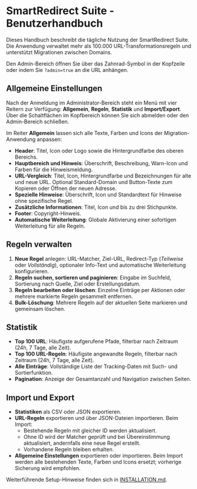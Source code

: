 # SmartRedirect Suite - Benutzerhandbuch

Dieses Handbuch beschreibt die tägliche Nutzung der SmartRedirect Suite. Die Anwendung verwaltet mehr als 100.000 URL-Transformationsregeln und unterstützt Migrationen zwischen Domains.

Den Admin-Bereich öffnen Sie über das Zahnrad-Symbol in der Kopfzeile oder indem Sie `?admin=true` an die URL anhängen.

## Allgemeine Einstellungen
Nach der Anmeldung im Administrator-Bereich steht ein Menü mit vier Reitern zur Verfügung: **Allgemein**, **Regeln**, **Statistik** und **Import/Export**. Über die Schaltflächen im Kopfbereich können Sie sich abmelden oder den Admin-Bereich schließen.

Im Reiter **Allgemein** lassen sich alle Texte, Farben und Icons der Migration-Anwendung anpassen:

- **Header**: Titel, Icon oder Logo sowie die Hintergrundfarbe des oberen Bereichs.
- **Hauptbereich und Hinweis**: Überschrift, Beschreibung, Warn-Icon und Farben für die Hinweismeldung.
- **URL-Vergleich**: Titel, Icon, Hintergrundfarbe und Bezeichnungen für alte und neue URL. Optional Standard-Domain und Button-Texte zum Kopieren oder Öffnen der neuen Adresse.
- **Spezielle Hinweise**: Überschrift, Icon und Standardtext für Hinweise ohne spezifische Regel.
- **Zusätzliche Informationen**: Titel, Icon und bis zu drei Stichpunkte.
- **Footer**: Copyright-Hinweis.
- **Automatische Weiterleitung**: Globale Aktivierung einer sofortigen Weiterleitung für alle Regeln.

## Regeln verwalten
1. **Neue Regel** anlegen: URL-Matcher, Ziel-URL, Redirect-Typ (*Teilweise* oder *Vollständig*), optionaler Info-Text und automatische Weiterleitung konfigurieren.
2. **Regeln suchen, sortieren und paginieren**: Eingabe im Suchfeld, Sortierung nach Quelle, Ziel oder Erstellungsdatum.
3. **Regeln bearbeiten oder löschen**: Einzelne Einträge per Aktionen oder mehrere markierte Regeln gesammelt entfernen.
4. **Bulk-Löschung**: Mehrere Regeln auf der aktuellen Seite markieren und gemeinsam löschen.

## Statistik
- **Top 100 URL**: Häufigste aufgerufene Pfade, filterbar nach Zeitraum (24h, 7 Tage, alle Zeit).
- **Top 100 URL-Regeln**: Häufigste angewandte Regeln, filterbar nach Zeitraum (24h, 7 Tage, alle Zeit).
- **Alle Einträge**: Vollständige Liste der Tracking-Daten mit Such- und Sortierfunktion.
- **Pagination**: Anzeige der Gesamtanzahl und Navigation zwischen Seiten.

## Import und Export
- **Statistiken** als CSV oder JSON exportieren.
- **URL-Regeln** exportieren und über JSON-Dateien importieren. Beim Import:
  - Bestehende Regeln mit gleicher ID werden aktualisiert.
  - Ohne ID wird der Matcher geprüft und bei Übereinstimmung aktualisiert, andernfalls eine neue Regel erstellt.
  - Vorhandene Regeln bleiben erhalten.
- **Allgemeine Einstellungen** exportieren oder importieren. Beim Import werden alle bestehenden Texte, Farben und Icons ersetzt; vorherige Sicherung wird empfohlen.

Weiterführende Setup-Hinweise finden sich in [INSTALLATION.md](./INSTALLATION.md).
